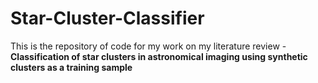 # Star-Cluster-Classifier

This is the repository of code for my work on my literature review - <b>Classification of star clusters in astronomical imaging using synthetic clusters as a training sample<b>
